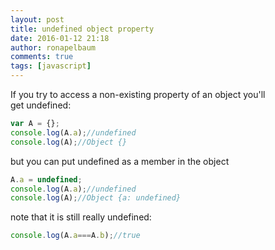 ```yaml
---
layout: post
title: undefined object property
date: 2016-01-12 21:18
author: ronapelbaum
comments: true
tags: [javascript]
---
```

If you try to access a non-existing property of an object you'll get undefined:
```javascript
var A = {};
console.log(A.a);//undefined
console.log(A);//Object {}
```

but you can put undefined as a member in the object

```javascript
A.a = undefined;
console.log(A.a);//undefined
console.log(A);//Object {a: undefined}
```

note that it is still really undefined:

```javascript
console.log(A.a===A.b);//true
```
